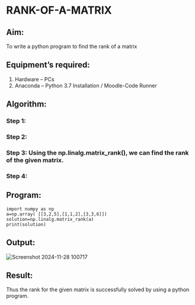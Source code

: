 # RANK-OF-A-MATRIX
## Aim:
To write a python program to find the rank of a matrix
## Equipment’s required:
1. 	Hardware – PCs
2. 	Anaconda – Python 3.7 Installation / Moodle-Code Runner
## Algorithm:
### Step 1: 
### Step 2: 
### Step 3: Using the np.linalg.matrix_rank(), we can find the rank of the given matrix.
### Step 4: 
## Program:
```
import numpy as np
a=np.array( [[3,2,5],[1,1,2],[3,3,6]])
solution=np.linalg.matrix_rank(a)
print(solution)
```
## Output:
![Screenshot 2024-11-28 100717](https://github.com/user-attachments/assets/c4013dd6-eed0-4940-9bd0-dfb779b01eb5)

## Result:
Thus the rank for the given matrix is successfully solved by  using a python program.


